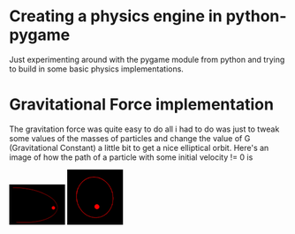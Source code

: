 # Creating a physics engine in python-pygame
Just experimenting around with the pygame module from python and trying to build in some basic physics implementations.

# Gravitational Force implementation
The gravitation force was quite easy to do all i had to do was just to tweak some values of the masses of particles and change the value of G (Gravitational Constant) a little bit to get a nice elliptical orbit. Here's an image of how the path of a particle with some initial velocity != 0 is

<div display="flex">
<img src="https://github.com/Vaibhav34543/Pygame_Physics/blob/main/Gravitation_Force/Illustration1.png?raw=true" width=20%>
<img src="https://github.com/Vaibhav34543/Pygame_Physics/blob/main/Gravitation_Force/Illustration2.png?raw=true" width=20%>
</div>
